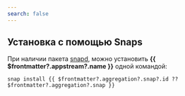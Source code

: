 ```yaml
---
search: false
---
```


## Установка с помощью Snaps <Badge v-if="$frontmatter?.aggregation?.snap?.build === 'unofficial'" type="danger" text="Неофициальная сборка" />

При наличии пакета [snapd](/package-manager/snap/), можно установить **{{ $frontmatter?.appstream?.name }}** одной командой:

```shell-vue
snap install {{ $frontmatter?.aggregation?.snap?.id ?? $frontmatter?.aggregation?.snap }}
```

<!--@include: @ru/apps/.parts/install/software-snap.md-->
